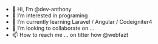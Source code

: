 - 👋 Hi, I’m @dev-anthony
- 👀 I’m interested in programing 
- 🌱 I’m currently learning Laravel / Angular / Codeigniter4
- 💞️ I’m looking to collaborate on ...
- 📫 How to reach me ... on titter how @webfazt

<!---
dev-anthony/dev-anthony is a ✨ special ✨ repository because its `README.md` (this file) appears on your GitHub profile.
You can click the Preview link to take a look at your changes.
--->
